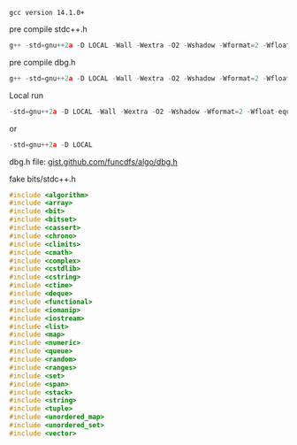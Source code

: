 `gcc version 14.1.0+`


pre compile stdc++.h

```c++
g++ -std=gnu++2a -D LOCAL -Wall -Wextra -O2 -Wshadow -Wformat=2 -Wfloat-equal -Wconversion -Wlogical-op -Wshift-overflow=2 -Wduplicated-cond -Wcast-qual -Wcast-align -H stdc++.h
```

pre compile dbg.h

```c++
g++ -std=gnu++2a -D LOCAL -Wall -Wextra -O2 -Wshadow -Wformat=2 -Wfloat-equal -Wconversion -Wlogical-op -Wshift-overflow=2 -Wduplicated-cond -Wcast-qual -Wcast-align -H dbg.h
```

Local run 

```c++
-std=gnu++2a -D LOCAL -Wall -Wextra -O2 -Wshadow -Wformat=2 -Wfloat-equal -Wconversion -Wlogical-op -Wshift-overflow=2 -Wduplicated-cond -Wcast-qual -Wcast-align
```

or 

```c++
-std=gnu++2a -D LOCAL
```

dbg.h file: [gist.github.com/funcdfs/algo/dbg.h](https://gist.github.com/funcdfs/093ea21e3e3d033298191a5f4c635069)


fake bits/stdc++.h

```c++
#include <algorithm>
#include <array>
#include <bit>
#include <bitset>
#include <cassert>
#include <chrono>
#include <climits>
#include <cmath>
#include <complex>
#include <cstdlib>
#include <cstring>
#include <ctime>
#include <deque>
#include <functional>
#include <iomanip>
#include <iostream>
#include <list>
#include <map>
#include <numeric>
#include <queue>
#include <random>
#include <ranges>
#include <set>
#include <span>
#include <stack>
#include <string>
#include <tuple>
#include <unordered_map>
#include <unordered_set>
#include <vector>
```